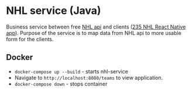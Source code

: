 # NHL service (Java)

Business service between free [NHL api](https://statsapi.web.nhl.com/api/v1/teams) and clients ([235 NHL React Native app](https://github.com/ljomoila/235)).
Purpose of the service is to map data from NHL api to more usable form for the clients.

## Docker

-   `docker-compose up --build` - starts nhl-service
-   Navigate to `http://localhost:8080/teams` to view application.
-   `docker-compose down` - stops container
